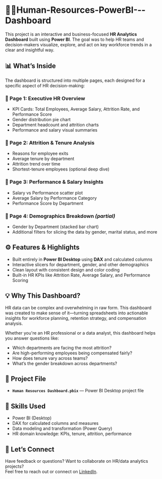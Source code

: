 # 🧑‍💼Human-Resources-PowerBI---Dashboard

This project is an interactive and business-focused **HR Analytics Dashboard** built using **Power BI**. The goal was to help HR teams and decision-makers visualize, explore, and act on key workforce trends in a clear and insightful way.

## 📊 What’s Inside

The dashboard is structured into multiple pages, each designed for a specific aspect of HR decision-making:

### 🔹 Page 1: Executive HR Overview
- KPI Cards: Total Employees, Average Salary, Attrition Rate, and Performance Score
- Gender distribution pie chart
- Department headcount and attrition charts
- Performance and salary visual summaries

### 🔹 Page 2: Attrition & Tenure Analysis
- Reasons for employee exits
- Average tenure by department
- Attrition trend over time
- Shortest-tenure employees (optional deep dive)

### 🔹 Page 3: Performance & Salary Insights
- Salary vs Performance scatter plot
- Average Salary by Performance Category
- Performance Score by Department

### 🔹 Page 4: Demographics Breakdown *(partial)*
- Gender by Department (stacked bar chart)
- Additional filters for slicing the data by gender, marital status, and more

## ⚙️ Features & Highlights

- Built entirely in **Power BI Desktop** using **DAX** and calculated columns
- Interactive slicers for department, gender, and other demographics
- Clean layout with consistent design and color coding
- Built-in HR KPIs like Attrition Rate, Average Salary, and Performance Scoring

## 💡 Why This Dashboard?

HR data can be complex and overwhelming in raw form. This dashboard was created to make sense of it—turning spreadsheets into actionable insights for workforce planning, retention strategy, and compensation analysis.

Whether you're an HR professional or a data analyst, this dashboard helps you answer questions like:
- Which departments are facing the most attrition?
- Are high-performing employees being compensated fairly?
- How does tenure vary across teams?
- What’s the gender breakdown across departments?

## 📁 Project File

- **`Human Resources Dashboard.pbix`** — Power BI Desktop project file

## 🧠 Skills Used

- Power BI (Desktop)
- DAX for calculated columns and measures
- Data modeling and transformation (Power Query)
- HR domain knowledge: KPIs, tenure, attrition, performance

## 🤝 Let’s Connect

Have feedback or questions? Want to collaborate on HR/data analytics projects?  
Feel free to reach out or connect on [LinkedIn](https://www.linkedin.com/in/pavan-gokak-372171268/).

